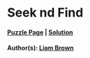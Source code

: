 # Seek nd Find

#### [Puzzle Page](4.2-p.pdf) | [Solution](4.2.pdf)
#### Author(s): [Liam Brown](../../../../search.html?q=Liam+Brown)

